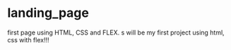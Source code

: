 # landing_page
first page using HTML, CSS and FLEX.
s will be my first project using html, css with flex!!!
